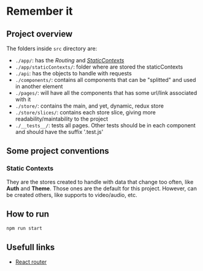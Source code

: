 # Remember it

## Project overview

The folders inside `src` directory are:

- `./app/`: has the _Routing_ and [_StaticContexts_](#static-contexts)
- `./app/staticContexts/`: folder where are stored the staticContexts
- `./api`: has the objects to handle with requests
- `./components/`: contains all components that can be "splitted" and used in another element
- `./pages/`: will have all the components that has some url/link associated with it
- `./store/`: contains the main, and yet, dynamic, redux store
- `./store/slices/`: contains each store slice, giving more readability/maintability to the project
- `./__tests__/`: tests all pages. Other tests should be in each component and should have the suffix '.test.js'

## Some project conventions

### Static Contexts

They are the stores created to handle with data that change too often, like **Auth** and **Theme**. Those ones are the default for this project. However, can be created others, like supports to video/audio, etc.

## How to run

```bash
npm run start
```

## Usefull links

- [React router][1]

<!-- Links -->

[1]: https://reactrouter.com/web/example/basic
